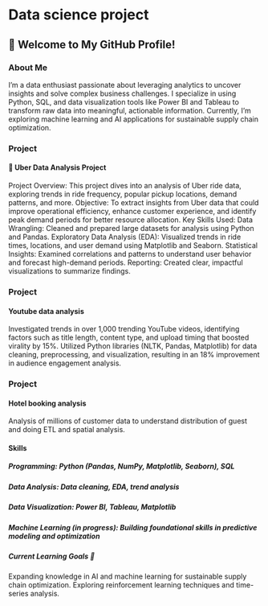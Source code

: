 # Data science project 
## 👋 Welcome to My GitHub Profile!

### About Me

I’m a data enthusiast passionate about leveraging analytics to uncover insights and solve complex business challenges. I specialize in using Python, SQL, and data visualization tools like Power BI and Tableau to transform raw data into meaningful, actionable information. Currently, I’m exploring machine learning and AI applications for sustainable supply chain optimization.

### Project
#### 🚕 Uber Data Analysis Project
Project Overview: This project dives into an analysis of Uber ride data, exploring trends in ride frequency, popular pickup locations, demand patterns, and more.
Objective: To extract insights from Uber data that could improve operational efficiency, enhance customer experience, and identify peak demand periods for better resource allocation.
Key Skills Used:
Data Wrangling: Cleaned and prepared large datasets for analysis using Python and Pandas.
Exploratory Data Analysis (EDA): Visualized trends in ride times, locations, and user demand using Matplotlib and Seaborn.
Statistical Insights: Examined correlations and patterns to understand user behavior and forecast high-demand periods.
Reporting: Created clear, impactful visualizations to summarize findings.

### Project
####  Youtube data analysis
Investigated trends in over 1,000 trending YouTube videos, identifying factors such as title length, content type, and upload timing that boosted virality by 15%.
Utilized Python libraries (NLTK, Pandas, Matplotlib) for data cleaning, preprocessing, and visualization, resulting in an 18% improvement in audience engagement analysis.

### Project
####  Hotel booking analysis
Analysis of millions of customer data to understand distribution of guest and doing ETL and spatial analysis. 

#### Skills
##### Programming: Python (Pandas, NumPy, Matplotlib, Seaborn), SQL

##### Data Analysis: Data cleaning, EDA, trend analysis

##### Data Visualization: Power BI, Tableau, Matplotlib

##### Machine Learning (in progress): Building foundational skills in predictive modeling and optimization

##### Current Learning Goals 🎯
Expanding knowledge in AI and machine learning for sustainable supply chain optimization.
Exploring reinforcement learning techniques and time-series analysis.
